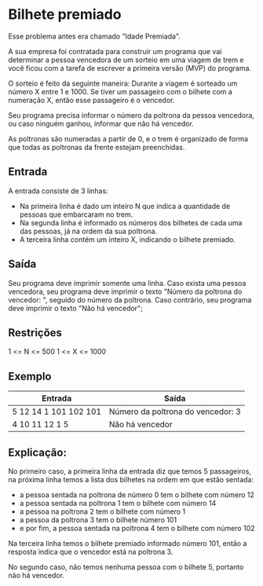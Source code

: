# Bilhete premiado

Esse problema antes era chamado "Idade Premiada".

A sua empresa foi contratada para construir um programa que vai determinar a pessoa vencedora de um sorteio em uma viagem de trem e você ficou com a tarefa de escrever a primeira versão (MVP) do programa.

O sorteio é feito da seguinte maneira:
Durante a viagem é sorteado um número X entre 1 e 1000. Se tiver um passageiro com o bilhete com a numeração X, então esse passageiro é o vencedor.

Seu programa precisa informar o número da poltrona da pessoa vencedora, ou caso ninguém ganhou, informar que não há vencedor.

As poltronas são numeradas a partir de 0, e o trem é organizado de forma que todas as poltronas da frente estejam preenchidas.

## Entrada

A entrada consiste de 3 linhas:

- Na primeira linha é dado um inteiro N que indica a quantidade de pessoas que embarcaram no trem.
- Na segunda linha é informado os números dos bilhetes de cada uma das pessoas, já na ordem da sua poltrona.
- A terceira linha contém um inteiro X, indicando o bilhete premiado.

## Saída

Seu programa deve imprimir somente uma linha.
Caso exista uma pessoa vencedora, seu programa deve imprimir o texto "Número da poltrona do vencedor: ", seguido do número da poltrona.
Caso contrário, seu programa deve imprimir o texto "Não há vencedor";

## Restrições

1 <= N <= 500
1 <= X <= 1000

## Exemplo

| Entrada               | Saída                             |
| --------------------- | --------------------------------- |
| 5 12 14 1 101 102 101 | Número da poltrona do vencedor: 3 |
| 4 10 11 12 1 5        | Não há vencedor                   |

## Explicação:

No primeiro caso, a primeira linha da entrada diz que temos 5 passageiros, na próxima linha temos a lista dos bilhetes na ordem em que estão sentada:

- a pessoa sentada na poltrona de número 0 tem o bilhete com número 12
- a pessoa sentada na poltrona 1 tem o bilhete com número 14
- a pessoa na poltrona 2 tem o bilhete com número 1
- a pessoa da poltrona 3 tem o bilhete número 101
- e por fim, a pessoa sentada na poltrona 4 tem o bilhete com número 102

Na terceira linha temos o bilhete premiado informado número 101, então a resposta indica que o vencedor está na poltrona 3.

No segundo caso, não temos nenhuma pessoa com o bilhete 5, portanto não há vencedor.